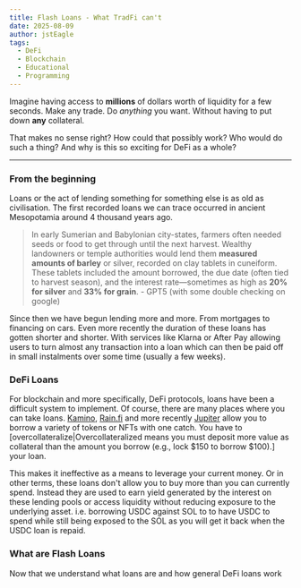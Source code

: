 ```yaml
---
title: Flash Loans - What TradFi can't
date: 2025-08-09
author: jstEagle
tags:
  - DeFi
  - Blockchain
  - Educational
  - Programming
---
```

Imagine having access to **millions** of dollars worth of liquidity for a few seconds. Make any trade. Do *anything* you want. Without having to put down **any** collateral.

That makes no sense right? How could that possibly work? Who would do such a thing? And why is this so exciting for DeFi as a whole?
______
### From the beginning
Loans or the act of lending something for something else is as old as civilisation. The first recorded loans we can trace occurred in ancient Mesopotamia around 4 thousand years ago.

>In early Sumerian and Babylonian city-states, farmers often needed seeds or food to get through until the next harvest. Wealthy landowners or temple authorities would lend them **measured amounts of barley** or silver, recorded on clay tablets in cuneiform. These tablets included the amount borrowed, the due date (often tied to harvest season), and the interest rate—sometimes as high as **20% for silver** and **33% for grain**. - GPT5 (with some double checking on google)

Since then we have begun lending more and more. From mortgages to financing on cars. Even more recently the duration of these loans has gotten shorter and shorter. With services like Klarna or After Pay allowing users to turn almost any transaction into a loan which can then be paid off in small instalments over some time (usually a few weeks).

### DeFi Loans
For blockchain and more specifically, DeFi protocols, loans have been a difficult system to implement. Of course, there are many places where you can take loans. [Kamino](https://app.kamino.finance/lending), [Rain.fi](https://rain.fi/) and more recently [Jupiter](https://jup.ag/lend/borrow) allow you to borrow a variety of tokens or NFTs with one catch. You have to [overcollateralize|Overcollateralized means you must deposit more value as collateral than the amount you borrow (e.g., lock $150 to borrow $100).] your loan.

This makes it ineffective as a means to leverage your current money. Or in other terms, these loans don't allow you to buy more than you can currently spend. Instead they are used to earn yield generated by the interest on these lending pools or access liquidity without reducing exposure to the underlying asset. i.e. borrowing USDC against SOL to to have USDC to spend while still being exposed to the SOL as you will get it back when the USDC loan is repaid.

### What are Flash Loans
Now that we understand what loans are and how general DeFi loans work